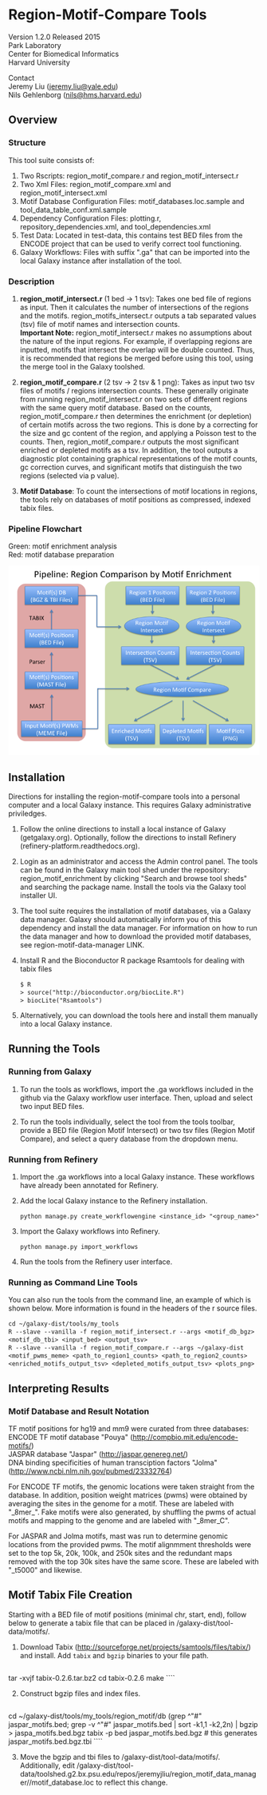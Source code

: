 # Region-Motif-Compare Tools
Version 1.2.0 Released 2015  
Park Laboratory  
Center for Biomedical Informatics  
Harvard University  

Contact  
Jeremy Liu (jeremy.liu@yale.edu)  
Nils Gehlenborg (nils@hms.harvard.edu)

## Overview
### Structure
This tool suite consists of:

1. Two Rscripts: region_motif_compare.r and region_motif_intersect.r
2. Two Xml Files: region_motif_compare.xml and region_motif_intersect.xml
3. Motif Database Configuration Files: motif_databases.loc.sample and 
tool_data_table_conf.xml.sample
4. Dependency Configuration Files: plotting.r, repository_dependencies.xml, 
and tool_dependencies.xml
5. Test Data: Located in test-data, this contains test BED files from the ENCODE
project that can be used to verify correct tool functioning.
6. Galaxy Workflows: Files with suffix ".ga" that can be imported into the local
Galaxy instance after installation of the tool.

### Description
1. **region_motif_intersect.r** (1 bed -> 1 tsv): 
Takes one bed file of regions as input. Then it calculates
the number of intersections of the regions and the motifs. region_motifs_intersect.r
outputs a tab separated values (tsv) file of motif names and intersection counts.  
**Important Note:** region_motif_intersect.r makes no assumptions about the nature
of the input regions. For example, if overlapping regions are inputted, motifs that
intersect the overlap will be double counted. Thus, it is recommended that regions
be merged before using this tool, using the merge tool in the Galaxy toolshed.

2. **region_motif_compare.r** (2 tsv -> 2 tsv & 1 png): 
Takes as input two tsv files of motifs / regions intersection
counts. These generally originate from running region_motif_intersect.r on two sets
of different regions with the same query motif database. Based on the counts, 
region_motif_compare.r then determines the enrichment (or depletion) of certain
motifs across the two regions. This is done by a correcting for the size and gc
content of the region, and applying a Poisson test to the counts. 
Then, region_motif_compare.r outputs the most significant enriched or depleted
motifs as a tsv. In addition, the tool outputs a diagnostic plot containing
graphical representations of the motif counts, gc correction curves, and significant 
motifs that distinguish the two regions (selected via p value).

3. **Motif Database**: To count the intersections of motif locations in regions, 
the tools rely on databases of motif positions as compressed, indexed tabix files.


### Pipeline Flowchart
Green: motif enrichment analysis   
Red: motif database preparation

![Region Motif Comparison Pipeline](/region-motif-compare/doc/pipeline.png)

## Installation
Directions for installing the region-motif-compare tools into a personal computer
and a local Galaxy instance. This requires Galaxy administrative priviledges.

1. Follow the online directions to install a local instance of Galaxy (getgalaxy.org).
Optionally, follow the directions to install Refinery (refinery-platform.readthedocs.org).

2. Login as an administrator and access the Admin control panel. The tools can
be found in the Galaxy main tool shed under the repository: region_motif_enrichment
by clicking "Search and browse tool sheds" and searching the package name.
Install the tools via the Galaxy tool installer UI.

3. The tool suite requires the installation of motif databases, via a Galaxy
data manager. Galaxy should automatically inform you of this dependency and 
install the data manager. For information on how to run the data manager and
how to download the provided motif databases, see region-motif-data-manager LINK.

4. Install R and the Bioconductor R package Rsamtools for dealing with tabix files
    ```
    $ R
    > source("http://bioconductor.org/biocLite.R")
    > biocLite("Rsamtools")
    ````

5. Alternatively, you can download the tools here and install them manually
into a local Galaxy instance.

## Running the Tools
### Running from Galaxy
1. To run the tools as workflows, import the .ga workflows included in the github
via the Galaxy workflow user interface. Then, upload and select two input BED files.

2. To run the tools individually, select the tool from the tools toolbar, provide
a BED file (Region Motif Intersect) or two tsv files (Region Motif Compare), and
select a query database from the dropdown menu.

### Running from Refinery
1. Import the .ga workflows into a local Galaxy instance. These workflows have
already been annotated for Refinery.

2. Add the local Galaxy instance to the Refinery installation.
    ````
    python manage.py create_workflowengine <instance_id> "<group_name>"
    ````

3. Import the Galaxy workflows into Refinery.
    ````
    python manage.py import_workflows
    ````
4. Run the tools from the Refinery user interface.

### Running as Command Line Tools
You can also run the tools from the command line, an example of which is shown below.
More information is found in the headers of the r source files.
````
cd ~/galaxy-dist/tools/my_tools
R --slave --vanilla -f region_motif_intersect.r --args <motif_db_bgz> <motif_db_tbi> <input_bed> <output_tsv>
R --slave --vanilla -f region_motif_compare.r --args ~/galaxy-dist <motif_pwms_meme> <path_to_region1_counts> <path_to_region2_counts> <enriched_motifs_output_tsv> <depleted_motifs_output_tsv> <plots_png>
````

## Interpreting Results
### Motif Database and Result Notation
TF motif positions for hg19 and mm9 were curated from three databases:  
ENCODE TF motif database "Pouya" (http://compbio.mit.edu/encode-motifs/)  
JASPAR database "Jaspar" (http://jaspar.genereg.net/)  
DNA binding specificities of human transciption factors "Jolma" (http://www.ncbi.nlm.nih.gov/pubmed/23332764)  

For ENCODE TF motifs, the genomic locations were taken straight from the database.
In addition, position weight matrices (pwms) were obtained by averaging the 
sites in the genome for a motif. These are labeled with "\_8mer\_". 
Fake motifs were also generated, by shuffling the pwms of actual motifs and 
mapping to the genome and are labeled with "_8mer_C".

For JASPAR and Jolma motifs, mast was run to determine genomic locations from the
provided pwms. The motif alignmment thresholds were set to the top 5k, 20k, 100k, and
250k sites and the redundant maps removed with the top 30k sites have the same score. 
These are labeled with "_t5000" and likewise.


## Motif Tabix File Creation
Starting with a BED file of motif positions (minimal chr, start, end), follow 
below to generate a tabix file that can be placed in /galaxy-dist/tool-data/motifs/.

1. Download Tabix (http://sourceforge.net/projects/samtools/files/tabix/) and install.
Add `tabix` and `bgzip` binaries to your file path.
    ````
tar -xvjf tabix-0.2.6.tar.bz2
cd tabix-0.2.6
make
    ````

2. Construct bgzip files and index files.
    ````
cd ~/galaxy-dist/tools/my_tools/region_motif/db
(grep ^"#" jaspar_motifs.bed; grep -v ^"#" jaspar_motifs.bed | sort -k1,1 -k2,2n) | bgzip > jaspa_motifs.bed.bgz
tabix -p bed jaspar_motifs.bed.bgz   # this generates jaspar_motifs.bed.bgz.tbi
    ````

3. Move the bgzip and tbi files to /galaxy-dist/tool-data/motifs/. Additionally,
edit /galaxy-dist/tool-data/toolshed.g2.bx.psu.edu/repos/jeremyjliu/region_motif_data_manager/<revision number>/motif_database.loc to reflect this change.
